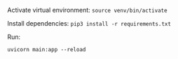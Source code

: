 Activate virtual environment:
`source venv/bin/activate`

Install dependencies:
`pip3 install -r requirements.txt`

Run:

`uvicorn main:app --reload`
